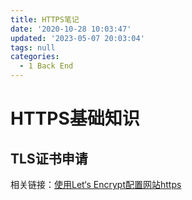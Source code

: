```yaml
---
title: HTTPS笔记
date: '2020-10-28 10:03:47'
updated: '2023-05-07 20:03:04'
tags: null
categories:
  - 1 Back End
---
```


# HTTPS基础知识

## TLS证书申请

相关链接：[使用Let‘s Encrypt配置网站https](https://www.jianshu.com/p/ee5c589950d1)

